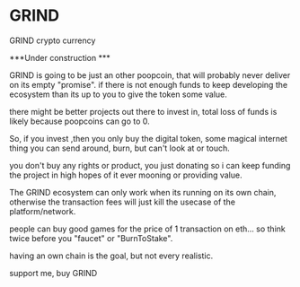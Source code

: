 # GRIND
GRIND crypto currency

***Under construction ***

GRIND is going to be just an other poopcoin, that will probably never deliver on its empty "promise".
if there is not enough funds to keep developing the ecosystem than its up to you to give the token some value.

there might be better projects out there to invest in, total loss of funds is likely because poopcoins can go to 0.

So, if you invest ,then you only buy the digital token, some magical internet thing you can send around, burn, but can't look at or touch.

you don't buy any rights or product, you just donating so i can keep funding the project in high hopes of it ever mooning or providing value.

The GRIND ecosystem can only work when its running on its own chain, otherwise the transaction fees will just kill the usecase of the platform/network.

people can buy good games for the price of 1 transaction on eth... so think twice before you "faucet" or "BurnToStake".

having an own chain is the goal, but not every realistic. 

support me, buy GRIND
